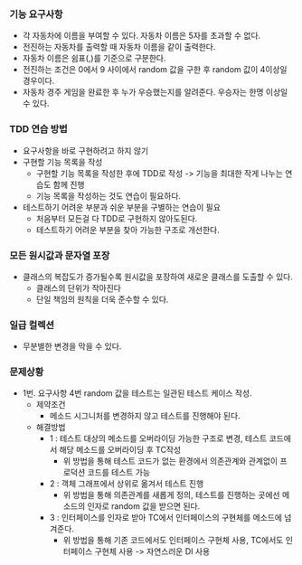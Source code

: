 ### 기능 요구사항
- 각 자동차에 이름을 부여할 수 있다. 자동차 이름은 5자를 초과할 수 없다.
- 전진하는 자동차를 출력할 때 자동차 이름을 같이 출력한다.
- 자동차 이름은 쉼표(,)를 기준으로 구분한다.
- 전진하는 조건은 0에서 9 사이에서 random 값을 구한 후 random 값이 4이상일 경우이다.
- 자동차 경주 게임을 완료한 후 누가 우승했는지를 알려준다. 우승자는 한명 이상일 수 있다.

### TDD 연습 방법
- 요구사항을 바로 구현하려고 하지 않기
- 구현할 기능 목록을 작성
  - 구현할 기능 목록을 작성한 후에 TDD로 작성 -> 기능을 최대한 작게 나누는 연습도 함께 진행
  - 기능 목록을 작성하는 것도 연습이 필요하다.
- 테스트하기 어려운 부분과 쉬운 부분을 구별하는 연습이 필요
  - 처음부터 모든걸 다 TDD로 구현하지 않아도된다.
  - 테스트하기 어려운 부분을 찾아 가능한 구조로 개선한다.

### 모든 원시값과 문자열 포장
- 클래스의 복잡도가 증가될수록 원시값을 포장하여 새로운 클래스를 도출할 수 있다.
  - 클래스의 단위가 작아진다
  - 단일 책임의 원칙을 더욱 준수할 수 있다.

### 일급 컬렉션
- 무분별한 변경을 막을 수 있다.

### 문제상황
- 1번. 요구사항 4번 random 값을 테스트는 일관된 테스트 케이스 작성.
  - 제약조건 
    - 메소드 시그니처를 변경하지 않고 테스트를 진행해야 된다.
  - 해결방법 
    - 1 : 테스트 대상의 메소드를 오버라이딩 가능한 구조로 변경, 테스트 코드에서 해당 메소드를 오버라이딩 후 TC작성
      - 위 방법을 통해 테스트 코드가 없는 환경에서 의존관계와 관계없이 프로덕션 코드를 테스트 가능
    - 2 : 객체 그래프에서 상위로 옮겨서 테스트 진행
      - 위 방법을 통해 의존관계를 새롭게 정의, 테스트를 진행하는 곳에선 메소드의 인자로 random 값을 받으면 된다.
    - 3 : 인터페이스를 인자로 받아 TC에서 인터페이스의 구현체를 메소드에 넘겨준다.
      - 위 방법을 통해 기존 코드에서도 인터페이스 구현체 사용, TC에서도 인터페이스 구현체 사용 -> 자연스러운 DI 사용